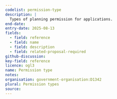 ```yaml
---
codelist: permission-type
description: |
  Types of planning permission for applications.
end-date:
entry-date: 2025-08-13
fields:
  - field: reference
  - field: name
  - field: description
  - field: related-proposal-required
github-discussion: 
key-field: reference
licence: ogl3
name: Permission type
notes:
organisation: government-organisation:D1342
plural: Permission types
source: 
---
```


